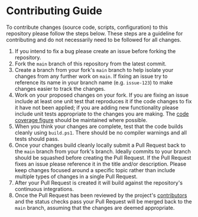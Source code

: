 # Contributing Guide

To contribute changes (source code, scripts, configuration) to this repository please follow the steps below. These steps are a guideline for contributing and do not necessarily need to be followed for all changes.

 1. If you intend to fix a bug please create an issue before forking the repository.
 1. Fork the `main` branch of this repository from the latest commit.
 1. Create a branch from your fork's `main` branch to help isolate your changes from any further work on `main`. If fixing an issue try to reference its name in your branch name (e.g. `issue-123`) to make changes easier to track the changes.
 1. Work on your proposed changes on your fork. If you are fixing an issue include at least one unit test that reproduces it if the code changes to fix it have not been applied; if you are adding new functionality please include unit tests appropriate to the changes you are making. The [code coverage figure](https://codecov.io/gh/martincostello/sqllocaldb) should be maintained where possible.
 1. When you think your changes are complete, test that the code builds cleanly using `build.ps1`. There should be no compiler warnings and all tests should pass.
 1. Once your changes build cleanly locally submit a Pull Request back to the `main` branch from your fork's branch. Ideally commits to your branch should be squashed before creating the Pull Request. If the Pull Request fixes an issue please reference it in the title and/or description. Please keep changes focused around a specific topic rather than include multiple types of changes in a single Pull Request.
 1. After your Pull Request is created it will build against the repository's continuous integrations.
 1. Once the Pull Request has been reviewed by the project's [contributors](https://github.com/martincostello/sqllocaldb/graphs/contributors) and the status checks pass your Pull Request will be merged back to the `main` branch, assuming that the changes are deemed appropriate.

